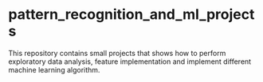 # pattern_recognition_and_ml_projects
This repository contains small projects that shows how to perform exploratory data analysis, feature implementation and implement different machine learning algorithm.
